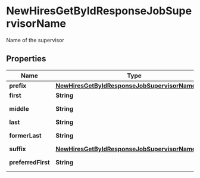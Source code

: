 

# NewHiresGetByIdResponseJobSupervisorName

Name of the supervisor

## Properties

| Name | Type | Description | Notes |
|------------ | ------------- | ------------- | -------------|
|**prefix** | [**NewHiresGetByIdResponseJobSupervisorNamePrefix**](NewHiresGetByIdResponseJobSupervisorNamePrefix.md) |  |  [optional] |
|**first** | **String** | First name |  [optional] |
|**middle** | **String** | Middle name |  [optional] |
|**last** | **String** | Last name |  [optional] |
|**formerLast** | **String** | Former last name |  [optional] |
|**suffix** | [**NewHiresGetByIdResponseJobSupervisorNameSuffix**](NewHiresGetByIdResponseJobSupervisorNameSuffix.md) |  |  [optional] |
|**preferredFirst** | **String** | Preferred first name |  [optional] |



